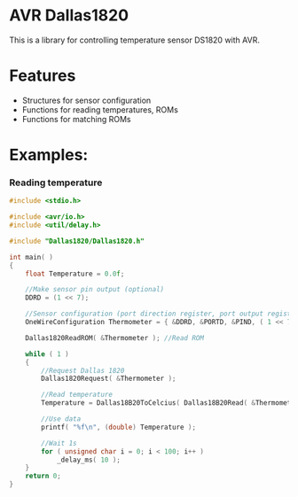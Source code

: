 # AVR Dallas1820
This is a library for controlling temperature sensor DS1820 with AVR.

# Features
 - Structures for sensor configuration
 - Functions for reading temperatures, ROMs
 - Functions for matching ROMs

# Examples:

### Reading temperature

```c
#include <stdio.h>

#include <avr/io.h>
#include <util/delay.h>

#include "Dallas1820/Dallas1820.h"

int main( )
{
    float Temperature = 0.0f;

    //Make sensor pin output (optional)
    DDRD = (1 << 7);

    //Sensor configuration (port direction register, port output register, port input register and mask)
    OneWireConfiguration Thermometer = { &DDRD, &PORTD, &PIND, ( 1 << 7 ) };

    Dallas1820ReadROM( &Thermometer ); //Read ROM

    while ( 1 )
    {
        //Request Dallas 1820
        Dallas1820Request( &Thermometer );

        //Read temperature
        Temperature = Dallas18B20ToCelcius( Dallas18B20Read( &Thermometer ) );

        //Use data
        printf( "%f\n", (double) Temperature );

        //Wait 1s
        for ( unsigned char i = 0; i < 100; i++ )
            _delay_ms( 10 );
    }
    return 0;
}

```

